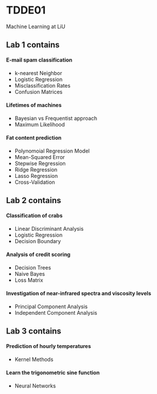 # TDDE01
Machine Learning at LiU

## Lab 1 contains
#### E-mail spam classification
* k-nearest Neighbor 
* Logistic Regression
* Misclassification Rates
* Confusion Matrices
#### Lifetimes of machines
* Bayesian vs Frequentist approach
* Maximum Likelihood
#### Fat content prediction
* Polynomoial Regression Model
* Mean-Squared Error
* Stepwise Regression
* Ridge Regression
* Lasso Regression
* Cross-Validation

## Lab 2 contains
#### Classification of crabs
* Linear Discriminant Analysis
* Logistic Regression
* Decision Boundary
#### Analysis of credit scoring
* Decision Trees
* Naive Bayes
* Loss Matrix
#### Investigation of near-infrared spectra and viscosity levels
* Principal Component Analysis
* Independent Component Analysis

## Lab 3 contains
#### Prediction of hourly temperatures
* Kernel Methods
#### Learn the trigonometric sine function
* Neural Networks
